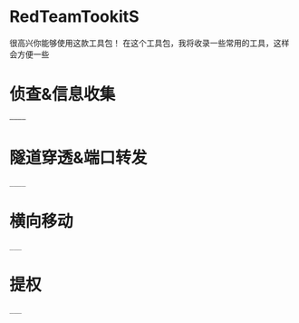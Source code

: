 # RedTeamTookitS

  很高兴你能够使用这款工具包！
  在这个工具包，我将收录一些常用的工具，这样会方便一些

# 侦查&信息收集
```————```
# 隧道穿透&端口转发
```____```
# 横向移动
```___```
# 提权
```___```
